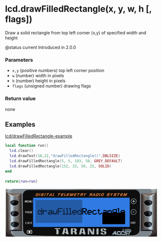 # lcd.drawFilledRectangle\(x, y, w, h \[, flags\]\)

Draw a solid rectangle from top left corner \(x,y\) of specified width and height

@status current Introduced in 2.0.0

### Parameters

* `x,y` \(positive numbers\) top left corner position
* `w` \(number\) width in pixels
* `h` \(number\) height in pixels
* `flags` \(unsigned number\) drawing flags

### Return value

none

## Examples

[lcd/drawFilledRectangle-example](https://raw.githubusercontent.com/opentx/lua-reference-guide/opentx_2.2/lcd/drawFilledRectangle-example.lua)

```lua
local function run()
  lcd.clear()
  lcd.drawText(10,22,"drawFilledRectangle()",DBLSIZE)
  lcd.drawFilledRectangle(5, 5, 103, 50, GREY_DEFAULT)
  lcd.drawFilledRectangle(152, 33, 50, 25, SOLID)
end

return{run=run}
```

![](../../.gitbook/assets/drawFilledRectangle-example.png)

